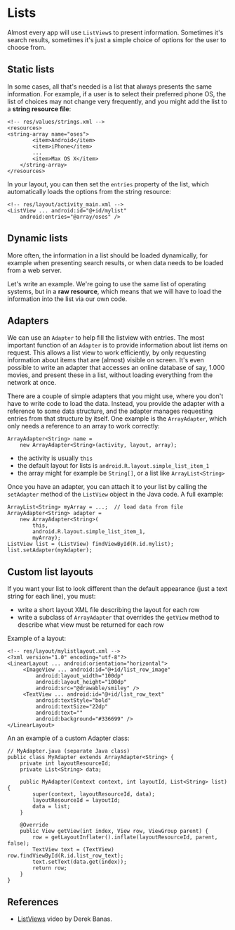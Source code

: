 # Lists

Almost every app will use `ListView`s to present information. Sometimes it's search results, sometimes it's just a simple choice of options for the user to choose from.

## Static lists

In some cases, all that's needed is a list that always presents the same information. For example, if a user is to select their preferred phone OS, the list of choices may not change very frequently, and you might add the list to a **string resource file**:

    <!-- res/values/strings.xml -->
    <resources>
    <string-array name="oses">
            <item>Android</item>
            <item>iPhone</item>
            ...
            <item>Max OS X</item>
        </string-array>
    </resources>

In your layout, you can then set the `entries` property of the list, which automatically loads the options from the string resource:

    <!-- res/layout/activity_main.xml -->
    <ListView ... android:id="@+id/mylist"
        android:entries="@array/oses" />

## Dynamic lists

More often, the information in a list should be loaded dynamically, for example when presenting search results, or when data needs to be loaded from a web server.

Let's write an example. We're going to use the same list of operating systems, but in a **raw resource**, which means that we will have to load the information into the list via our own code.

## Adapters

We can use an `Adapter` to help fill the listview with entries. The most important function of an `Adapter` is to provide information about list items on request. This allows a list view to work efficiently, by only requesting information about items that are (almost) visible on screen. It's even possible to write an adapter that accesses an online database of say, 1.000 movies, and present these in a list, without loading everything from the network at once.

There are a couple of simple adapters that you might use, where you don't have to write code to load the data. Instead, you provide the adapter with a reference to some data structure, and the adapter manages requesting entries from that structure by itself. One example is the `ArrayAdapter`, which only needs a reference to an array to work correctly:

    ArrayAdapter<String> name =
        new ArrayAdapter<String>(activity, layout, array);

- the activity is usually `this`
- the default layout for lists is `android.R.layout.simple_list_item_1`
- the array might for example be `String[]`, or a list like `ArrayList<String>`

Once you have an adapter, you can attach it to your list by calling the `setAdapter` method of the `ListView` object in the Java code. A full example:

    ArrayList<String> myArray = ...;  // load data from file
    ArrayAdapter<String> adapter =
        new ArrayAdapter<String>(
            this,
            android.R.layout.simple_list_item_1,
            myArray);
    ListView list = (ListView) findViewById(R.id.mylist);
    list.setAdapter(myAdapter);

## Custom list layouts

If you want your list to look different than the default appearance (just a text string for each line), you must:

- write a short layout XML file describing the layout for each row
- write a subclass of `ArrayAdapter` that overrides the `getView` method to describe what view must be returned for each row

Example of a layout:

    <!-- res/layout/mylistlayout.xml -->
    <?xml version="1.0" encoding="utf-8"?>
    <LinearLayout ... android:orientation="horizontal">
         <ImageView ... android:id="@+id/list_row_image"
             android:layout_width="100dp"
             android:layout_height="100dp"
             android:src="@drawable/smiley" />
         <TextView ... android:id="@+id/list_row_text"
             android:textStyle="bold"
             android:textSize="22dp"
             android:text=""
             android:background="#336699" />
    </LinearLayout>

An an example of a custom Adapter class:

    // MyAdapter.java (separate Java class)
    public class MyAdapter extends ArrayAdapter<String> {
        private int layoutResourceId;
        private List<String> data;

        public MyAdapter(Context context, int layoutId, List<String> list) {
            super(context, layoutResourceId, data);
            layoutResourceId = layoutId;
            data = list;
        }

        @Override
        public View getView(int index, View row, ViewGroup parent) {
            row = getLayoutInflater().inflate(layoutResourceId, parent, false);
            TextView text = (TextView) row.findViewById(R.id.list_row_text);
            text.setText(data.get(index));
            return row;
        }
    }

## References

- [ListViews](https://www.youtube.com/watch?v=rhj4_KBD6BQ&list=PLGLfVvz_LVvSPjWpLPFEfOCbezi6vATIh&index=5) video by Derek Banas.


<!--
Unsure about where to get started with this week's assignment? Here's a [tutorial](http://www.journaldev.com/9247/android-listview-example-tutorial) that provides a simple basis for your app's ListView.

Other (optional) tutorials on ListViews can be found here:

* [ListView Tutorial](http://www.vogella.com/tutorials/AndroidListView/article.html)

* [ListView and Styling](https://www.raywenderlich.com/124438/android-listview-tutorial)
-->


